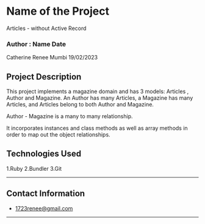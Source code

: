 # Name of the Project
Articles - without Active Record 
### Author : Name Date
Catherine Renee Mumbi 19/02/2023
## Project Description
This project implements a magazine domain  and has 3 models: Articles , Author and Magazine. An Author has many Articles, a Magazine has many Articles, and Articles belong to both Author and Magazine.

 Author - Magazine is a many to many relationship.

 It incorporates instances and class methods as well as array methods in order to map out the object relationships.


## Technologies Used
1.Ruby
2.Bundler 
3.Git
*****

## Contact Information
* 1723renee@gmail.com
*****
